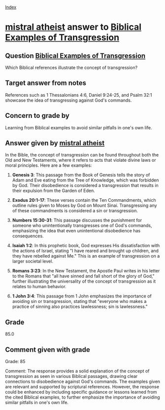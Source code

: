 
[Index](../../index.md)
# [mistral atheist](../../answering_models/mistral_atheist.md) answer to [Biblical Examples of Transgression](../../questions/Biblical_Examples_of_Transgression.md)

## Question [Biblical Examples of Transgression](../../questions/Biblical_Examples_of_Transgression.md)
Which Biblical references illustrate the concept of transgression?

## Target answer from notes
References such as 1 Thessalonians 4:6, Daniel 9:24-25, and Psalm 32:1 showcase the idea of transgressing against God's commands.

## Concern to grade by
Learning from Biblical examples to avoid similar pitfalls in one's own life.

## Answer given by [mistral atheist](../../answering_models/mistral_atheist.md)
 In the Bible, the concept of transgression can be found throughout both the Old and New Testaments, where it refers to acts that violate divine laws or moral principles. Here are a few examples:

1. **Genesis 3**: This passage from the Book of Genesis tells the story of Adam and Eve eating from the Tree of Knowledge, which was forbidden by God. Their disobedience is considered a transgression that results in their expulsion from the Garden of Eden.

2. **Exodus 20:1-17**: These verses contain the Ten Commandments, which outline rules given to Moses by God on Mount Sinai. Transgressing any of these commandments is considered a sin or transgression.

3. **Numbers 15:30-31**: This passage discusses the punishment for someone who unintentionally transgresses one of God's commands, emphasizing the idea that even unintentional disobedience has consequences.

4. **Isaiah 1:2**: In this prophetic book, God expresses His dissatisfaction with the actions of Israel, stating "I have reared and brought up children, and they have rebelled against Me." This is an example of transgression on a larger societal level.

5. **Romans 3:23**: In the New Testament, the Apostle Paul writes in his letter to the Romans that "all have sinned and fall short of the glory of God," further illustrating the universality of the concept of transgression as it relates to human behavior.

6. **1 John 3:4**: This passage from 1 John emphasizes the importance of avoiding sin or transgression, stating that "everyone who makes a practice of sinning also practices lawlessness; sin is lawlessness."

## Grade
85.0

## Comment given with grade
Grade: 85

Comment: The response provides a solid explanation of the concept of transgression as seen in various Biblical passages, drawing clear connections to disobedience against God's commands. The examples given are relevant and supported by scriptural references. However, the response could be enhanced by including specific guidance or lessons learned from the cited Biblical examples, to further emphasize the importance of avoiding similar pitfalls in one's own life.

